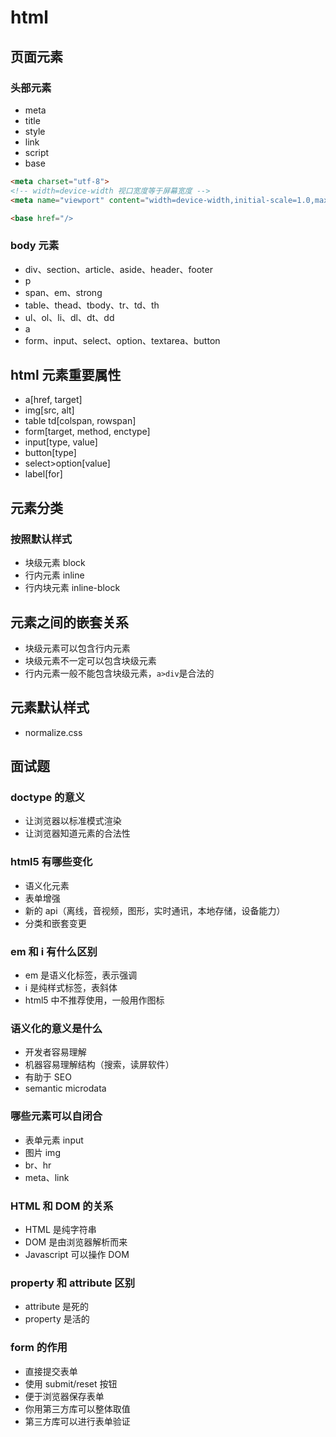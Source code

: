 # html

## 页面元素

### 头部元素

* meta
* title
* style
* link
* script
* base

```html
<meta charset="utf-8">
<!-- width=device-width 视口宽度等于屏幕宽度 -->
<meta name="viewport" content="width=device-width,initial-scale=1.0,maximum-scale=1.0,user-scalable=no">

<base href="/>
```

### body 元素

* div、section、article、aside、header、footer
* p
* span、em、strong
* table、thead、tbody、tr、td、th
* ul、ol、li、dl、dt、dd
* a
* form、input、select、option、textarea、button

## html 元素重要属性

* a[href, target]
* img[src, alt]
* table td[colspan, rowspan]
* form[target, method, enctype]
* input[type, value]
* button[type]
* select>option[value]
* label[for]

## 元素分类

### 按照默认样式

* 块级元素 block
* 行内元素 inline
* 行内块元素 inline-block

## 元素之间的嵌套关系

* 块级元素可以包含行内元素
* 块级元素不一定可以包含块级元素
* 行内元素一般不能包含块级元素，`a>div`是合法的

## 元素默认样式

* normalize.css

## 面试题

### doctype 的意义

* 让浏览器以标准模式渲染
* 让浏览器知道元素的合法性

### html5 有哪些变化

* 语义化元素
* 表单增强
* 新的 api（离线，音视频，图形，实时通讯，本地存储，设备能力）
* 分类和嵌套变更

### em 和 i 有什么区别

* em 是语义化标签，表示强调
* i 是纯样式标签，表斜体
* html5 中不推荐使用，一般用作图标

### 语义化的意义是什么

* 开发者容易理解
* 机器容易理解结构（搜索，读屏软件）
* 有助于 SEO
* semantic microdata

### 哪些元素可以自闭合

* 表单元素 input
* 图片 img
* br、hr
* meta、link

### HTML 和 DOM 的关系

* HTML 是纯字符串
* DOM 是由浏览器解析而来
* Javascript 可以操作 DOM

### property 和 attribute 区别

* attribute 是死的
* property 是活的

### form 的作用

* 直接提交表单
* 使用 submit/reset 按钮
* 便于浏览器保存表单
* 你用第三方库可以整体取值
* 第三方库可以进行表单验证